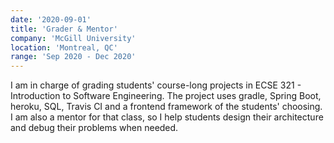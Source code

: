 ```yaml
---
date: '2020-09-01'
title: 'Grader & Mentor'
company: 'McGill University'
location: 'Montreal, QC'
range: 'Sep 2020 - Dec 2020'
---
```

I am in charge of grading students' course-long projects in ECSE 321 - Introduction to Software Engineering. The project uses gradle, Spring Boot, heroku, SQL, Travis CI and a frontend framework of the students' choosing. I am also a mentor for that class, so I help students design their architecture and debug their problems when needed.